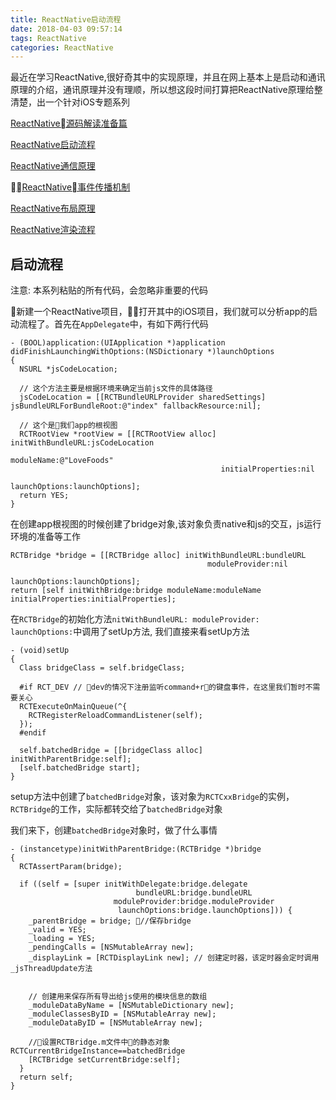 ```yaml
---
title: ReactNative启动流程
date: 2018-04-03 09:57:14
tags: ReactNative
categories: ReactNative
---
```


最近在学习ReactNative,很好奇其中的实现原理，并且在网上基本上是启动和通讯原理的介绍，通讯原理并没有理顺，所以想这段时间打算把ReactNative原理给整清楚，出一个针对iOS专题系列

[ReactNative源码解读准备篇]()

[ReactNative启动流程]()

[ReactNative通信原理]()

[ReactNative事件传播机制]()

[ReactNative布局原理]()

[ReactNative渲染流程]()

## 启动流程
<span id="inline-blue">注意: 本系列粘贴的所有代码，会忽略非重要的代码 </span>

新建一个ReactNative项目，打开其中的iOS项目，我们就可以分析app的启动流程了。首先在`AppDelegate`中，有如下两行代码
```objc
- (BOOL)application:(UIApplication *)application didFinishLaunchingWithOptions:(NSDictionary *)launchOptions
{
  NSURL *jsCodeLocation;
  
  // 这个方法主要是根据环境来确定当前js文件的具体路径
  jsCodeLocation = [[RCTBundleURLProvider sharedSettings] jsBundleURLForBundleRoot:@"index" fallbackResource:nil];

  // 这个是我们app的根视图
  RCTRootView *rootView = [[RCTRootView alloc] initWithBundleURL:jsCodeLocation
                                                      moduleName:@"LoveFoods"
                                               initialProperties:nil
                                                   launchOptions:launchOptions];
  return YES;
}
```

在创建app根视图的时候创建了bridge对象,该对象负责native和js的交互，js运行环境的准备等工作
```objc
RCTBridge *bridge = [[RCTBridge alloc] initWithBundleURL:bundleURL
                                            moduleProvider:nil
                                             launchOptions:launchOptions];
return [self initWithBridge:bridge moduleName:moduleName initialProperties:initialProperties];
```

在`RCTBridge`的初始化方法`nitWithBundleURL: moduleProvider: launchOptions:`中调用了setUp方法, 我们直接来看setUp方法

```objc
- (void)setUp
{
  Class bridgeClass = self.bridgeClass;

  #if RCT_DEV // dev的情况下注册监听command+r的键盘事件，在这里我们暂时不需要关心
  RCTExecuteOnMainQueue(^{
    RCTRegisterReloadCommandListener(self);
  });
  #endif

  self.batchedBridge = [[bridgeClass alloc] initWithParentBridge:self];
  [self.batchedBridge start];
}
```
setup方法中创建了`batchedBridge`对象，该对象为`RCTCxxBridge`的实例，`RCTBridge`的工作，实际都转交给了`batchedBridge`对象


我们来下，创建`batchedBridge`对象时，做了什么事情
```
- (instancetype)initWithParentBridge:(RCTBridge *)bridge
{
  RCTAssertParam(bridge);

  if ((self = [super initWithDelegate:bridge.delegate
                            bundleURL:bridge.bundleURL
                       moduleProvider:bridge.moduleProvider
                        launchOptions:bridge.launchOptions])) {
    _parentBridge = bridge; //保存bridge
    _valid = YES;
    _loading = YES;
    _pendingCalls = [NSMutableArray new];
    _displayLink = [RCTDisplayLink new]; // 创建定时器，该定时器会定时调用_jsThreadUpdate方法


    // 创建用来保存所有导出给js使用的模块信息的数组
    _moduleDataByName = [NSMutableDictionary new];
    _moduleClassesByID = [NSMutableArray new];
    _moduleDataByID = [NSMutableArray new];

    //设置RCTBridge.m文件中的静态对象RCTCurrentBridgeInstance==batchedBridge
    [RCTBridge setCurrentBridge:self];
  }
  return self;
}
```


